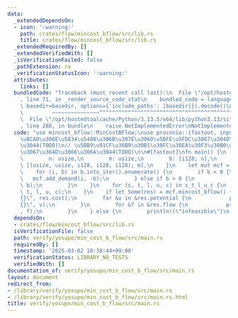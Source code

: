```yaml
---
data:
  _extendedDependsOn:
  - icon: ':warning:'
    path: crates/flow/mincost_bflow/src/lib.rs
    title: crates/flow/mincost_bflow/src/lib.rs
  _extendedRequiredBy: []
  _extendedVerifiedWith: []
  _isVerificationFailed: false
  _pathExtension: rs
  _verificationStatusIcon: ':warning:'
  attributes:
    links: []
  bundledCode: "Traceback (most recent call last):\n  File \"/opt/hostedtoolcache/Python/3.13.5/x64/lib/python3.13/site-packages/onlinejudge_verify/documentation/build.py\"\
    , line 71, in _render_source_code_stat\n    bundled_code = language.bundle(stat.path,\
    \ basedir=basedir, options={'include_paths': [basedir]}).decode()\n          \
    \         ~~~~~~~~~~~~~~~^^^^^^^^^^^^^^^^^^^^^^^^^^^^^^^^^^^^^^^^^^^^^^^^^^^^^^^^^^^^^^^^^^\n\
    \  File \"/opt/hostedtoolcache/Python/3.13.5/x64/lib/python3.13/site-packages/onlinejudge_verify/languages/rust.py\"\
    , line 288, in bundle\n    raise NotImplementedError\nNotImplementedError\n"
  code: "use mincost_bflow::MinCostBFlow;\nuse proconio::{fastout, input};\n\n// capacity\u304C\
    \u8CA0\u306E\u5834\u5408\u306B\u307E\u3060\u5BFE\u5FDC\u3067\u304D\u3066\u306A\
    \u3044(TODO)\n// \u5BB9\u91CF\u30B9\u30B1\u30FC\u30EA\u30F3\u30B0\u3082\u307E\u3060\
    \u3067\u304D\u3066\u306A\u3044(TODO)\n\n#[fastout]\nfn main() {\n    input! {\n\
    \        n: usize,\n        m: usize,\n        b: [i128; n],\n        s_t_l_u_c:\
    \ [(usize, usize, i128, i128, i128); m],\n    }\n    let mut mcf = MinCostBFlow::new(n);\n\
    \    for (i, b) in b.into_iter().enumerate() {\n        if b < 0 {\n         \
    \   mcf.add_demand(i, -b);\n        } else if b > 0 {\n            mcf.add_supply(i,\
    \ b);\n        }\n    }\n    for (s, t, l, u, c) in s_t_l_u_c {\n        mcf.add_edge(s,\
    \ t, l, u, c);\n    }\n    if let Some(res) = mcf.mincost_bflow() {\n        println!(\"\
    {}\", res.cost);\n        for &v in &res.potential {\n            println!(\"\
    {}\", v);\n        }\n        for &f in &res.flow {\n            println!(\"{}\"\
    , f);\n        }\n    } else {\n        println!(\"infeasible\")\n    }\n}\n"
  dependsOn:
  - crates/flow/mincost_bflow/src/lib.rs
  isVerificationFile: false
  path: verify/yosupo/min_cost_b_flow/src/main.rs
  requiredBy: []
  timestamp: '2025-03-02 18:38:44+09:00'
  verificationStatus: LIBRARY_NO_TESTS
  verifiedWith: []
documentation_of: verify/yosupo/min_cost_b_flow/src/main.rs
layout: document
redirect_from:
- /library/verify/yosupo/min_cost_b_flow/src/main.rs
- /library/verify/yosupo/min_cost_b_flow/src/main.rs.html
title: verify/yosupo/min_cost_b_flow/src/main.rs
---
```

